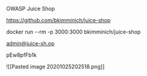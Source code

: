 OWASP Juice Shop

https://github.com/bkimminich/juice-shop


docker run --rm -p 3000:3000 bkimminich/juice-shop


admin@juice-sh.op

pEw8pfFb1k

![[Pasted image 20201025202518.png]]